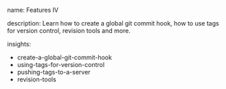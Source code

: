 name: Features IV

description: Learn how to create a global git commit hook, how to use tags for version control, revision tools and more.

insights:
  - create-a-global-git-commit-hook
  - using-tags-for-version-control
  - pushing-tags-to-a-server
  - revision-tools
 
